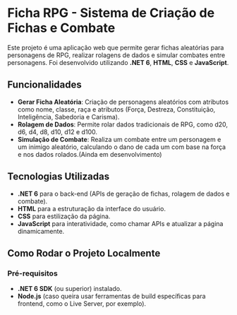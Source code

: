 # Ficha RPG - Sistema de Criação de Fichas e Combate

Este projeto é uma aplicação web que permite gerar fichas aleatórias para personagens de RPG, realizar rolagens de dados e simular combates entre personagens. Foi desenvolvido utilizando **.NET 6**, **HTML**, **CSS** e **JavaScript**.

## Funcionalidades

- **Gerar Ficha Aleatória**: Criação de personagens aleatórios com atributos como nome, classe, raça e atributos (Força, Destreza, Constituição, Inteligência, Sabedoria e Carisma).
- **Rolagem de Dados**: Permite rolar dados tradicionais de RPG, como d20, d6, d4, d8, d10, d12 e d100.
- **Simulação de Combate**: Realiza um combate entre um personagem e um inimigo aleatório, calculando o dano de cada um com base na força e nos dados rolados.(Ainda em desenvolvimento)

## Tecnologias Utilizadas

- **.NET 6** para o back-end (APIs de geração de fichas, rolagem de dados e combate).
- **HTML** para a estruturação da interface do usuário.
- **CSS** para estilização da página.
- **JavaScript** para interatividade, como chamar APIs e atualizar a página dinamicamente.

## Como Rodar o Projeto Localmente

### Pré-requisitos

- **.NET 6 SDK** (ou superior) instalado.
- **Node.js** (caso queira usar ferramentas de build específicas para frontend, como o Live Server, por exemplo).

